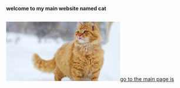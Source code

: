 **welcome to my main website named cat**

```

```

![](src/w.png)[go to the main page is](https://teslakitty.netlify.app/home.html)
